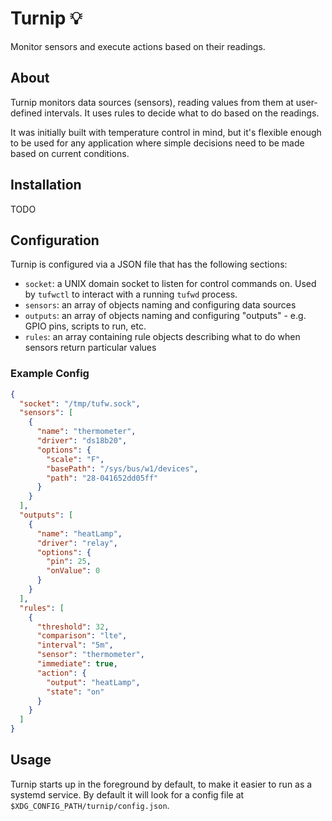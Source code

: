 # Turnip 💡

Monitor sensors and execute actions based on their readings.

## About

Turnip monitors data sources (sensors), reading values from them at user-defined intervals. It uses rules to decide what
to do based on the readings.

It was initially built with temperature control in mind, but it's flexible enough to be used for any application where
simple decisions need to be made based on current conditions.

## Installation

TODO

## Configuration

Turnip is configured via a JSON file that has the following sections:

- `socket`: a UNIX domain socket to listen for control commands on. Used by `tufwctl` to interact with a running `tufwd` process.
- `sensors`: an array of objects naming and configuring data sources
- `outputs`: an array of objects naming and configuring "outputs" - e.g. GPIO pins, scripts to run, etc.
- `rules`: an array containing rule objects describing what to do when sensors return particular values

### Example Config

```json
{
  "socket": "/tmp/tufw.sock",
  "sensors": [
    {
      "name": "thermometer",
      "driver": "ds18b20",
      "options": {
        "scale": "F",
        "basePath": "/sys/bus/w1/devices",
        "path": "28-041652dd05ff"
      }
    }
  ],
  "outputs": [
    {
      "name": "heatLamp",
      "driver": "relay",
      "options": {
        "pin": 25,
        "onValue": 0
      }
    }
  ],
  "rules": [
    {
      "threshold": 32,
      "comparison": "lte",
      "interval": "5m",
      "sensor": "thermometer",
      "immediate": true,
      "action": {
        "output": "heatLamp",
        "state": "on"
      }
    }
  ]
}
```

## Usage

Turnip starts up in the foreground by default, to make it easier to run as a systemd service. By default it will look for a config file at `$XDG_CONFIG_PATH/turnip/config.json`.